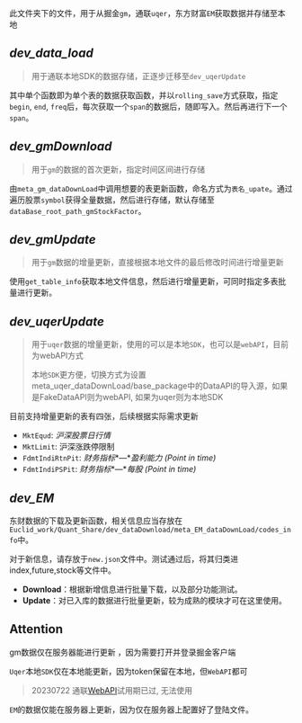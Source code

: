 此文件夹下的文件，用于从掘金`gm`，通联`uqer`，东方财富`EM`获取数据并存储至本地

## *dev_data_load*

> 用于通联本地SDK的数据存储，正逐步迁移至`dev_uqerUpdate`

其中单个函数即为单个表的数据获取函数，并以`rolling_save`方式获取，指定`begin`, `end`,  `freq`后，每次获取一个`span`的数据后，随即写入。然后再进行下一个`span`。

## *dev_gmDownload*

> 用于`gm`的数据的首次更新，指定时间区间进行存储

由`meta_gm_dataDownLoad`中调用想要的表更新函数，命名方式为`表名_upate`。通过遍历股票`symbol`获得全量数据，然后进行存储，默认存储至`dataBase_root_path_gmStockFactor`。

## *dev_gmUpdate*

> 用于`gm`数据的增量更新，直接根据本地文件的最后修改时间进行增量更新

使用`get_table_info`获取本地文件信息，然后进行增量更新，可同时指定多表批量进行更新。

## *dev_uqerUpdate*

>用于`uqer`数据的增量更新，使用的可以是本地`SDK`，也可以是`webAPI`，目前为webAPI方式
>
>本地`SDK`更方便，切换方式为设置meta_uqer_dataDownLoad/base_package中的DataAPI的导入源，如果是FakeDataAPI则为webAPI, 如果为uqer则为本地SDK

目前支持增量更新的表有四张，后续根据实际需求更新

- `MktEqud`: *沪深股票日行情*
- `MktLimit`: 沪深涨跌停限制
- `FdmtIndiRtnPit`: *财务指标**—**盈利能力* *(Point in time)*
- `FdmtIndiPSPit`:  *财务指标**—**每股* *(Point in time)*

## *dev_EM*
东财数据的下载及更新函数，相关信息应当存放在`Euclid_work/Quant_Share/dev_dataDownload/meta_EM_dataDownLoad/codes_info`中。

对于新信息，请存放于`new.json`文件中。测试通过后，将其归类进index,future,stock等文件中。

- **Download**：根据新增信息进行批量下载，以及部分功能测试。
- **Update**：对已入库的数据进行批量更新，较为成熟的模块才可在这里使用。

## Attention

gm数据仅在服务器能进行更新 ，因为需要打开并登录掘金客户端

`Uqer`本地`SDK`仅在本地能更新，因为token保留在本地，但`WebAPI`都可
> 20230722 通联[WebAPI](https://mall.datayes.com/mydata/purchasedData)试用期已过, 无法使用

`EM`的数据仅能在服务器上更新，因为仅在服务器上配置好了登陆文件。
